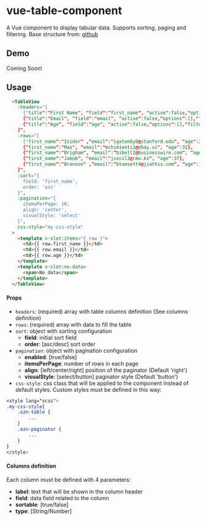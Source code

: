 # vue-table-component
A Vue component to display tabular data. Supports sorting, paging and filtering. Base structure from:
[github](https://github.com/ozoono/vue-table-component)

## Demo
Coming Soon!

## Usage
```html
  <TableView
    :headers="[
      {"title":"First Name", "field":"first_name", "active":false,"options":[],"filteredValue":null,"type":"String","sortable":true},
      {"title":"Email", "field":"email", "active":false,"options":[],"filteredValue":null,"type":"String","sortable":true},
      {"title":"Age", "field":"age", "active":false,"options":[],"filteredValue":null,"type":"String","sortable":true}
    ]",
    :rows="[
      {"first_name":"Isidor" ,"email":"igatenby0@stanford.edu", "age":20},
      {"first_name":"Max", "email":"mchimienti1@ebay.vi", "age":32},
      {"first_name":"Brigham", "email":"bibell2@businesswire.com", "age":54},
      {"first_name":"Jakob", "email":"jcecil3@cmu.kz", "age":37},
      {"first_name":"Brannon" ,"email":"btamsett4@jiathis.com", "age":18}
    ]",      
    :sort="{
      field: 'first_name',
      order: 'asc'
    }",
    :pagination="{
      itemsPerPage: 10,
      align: 'center',
      visualStyle: 'select'
    }",
    css-style="my-css-style"
  >
    <template v-slot:items="{ row }">
      <td>{{ row.first_name }}</td>  
      <td>{{ row.email }}</td>              
      <td>{{ row.age }}</td>            
    </template>
    <template v-slot:no-data>
      <span>No data</span>
    </template>
  </TableView>
```

#### Props
- `headers`: (required) array with table columns definition (See columns definition)
- `rows`: (required) array with data to fill the table
- `sort`: object with sorting configuration
  - **field**: initial sort field
  - **order**: [asc/desc]  sort order
- `pagination`: object with pagination configuration
  - **enabled**: [true/false]
  - **itemsPerPage**: number of rows in each page
  - **align**: [left/center/right] position of the paginator (Default 'right')
  - **visualStyle**: [select/button] paginator style (Default 'button')
- `css-style`: css class that will be applied to the component instead of default styles. Custom styles must be defined in this way:
```css
<style lang="scss">
.my-css-style{
    .ozn-table {
        ...
    }
    .ozn-paginator {
        ...
    }
}
</style>
```

#### Columns definition
Each column must be defined with 4 parameters:
- **label**: text that will be shown in the column header
- **field**: data field related to the column
- **sortable**: [true/false]
- **type**: [String/Number]

